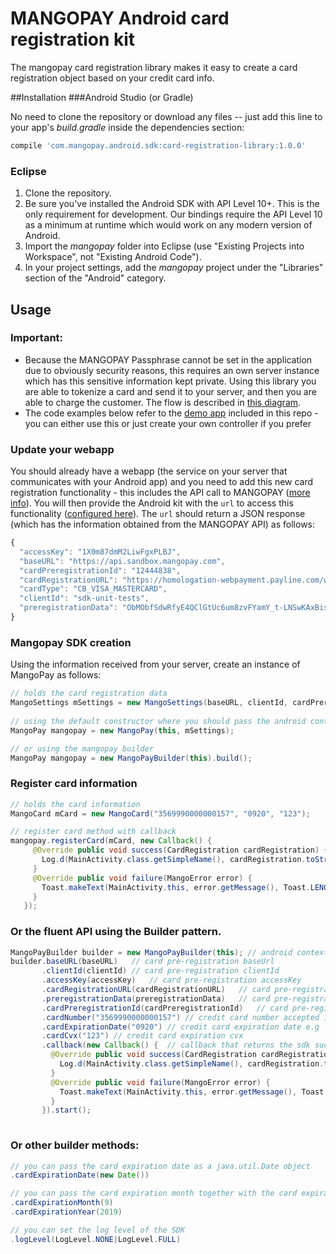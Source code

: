 # MANGOPAY Android card registration kit

The mangopay card registration library makes it easy to create a card registration object based on your credit card info.

##Installation
###Android Studio (or Gradle)

No need to clone the repository or download any files -- just add this line to your app's *build.gradle* inside the dependencies section:


```groovy
compile 'com.mangopay.android.sdk:card-registration-library:1.0.0'
```

### Eclipse

1. Clone the repository.
2. Be sure you've installed the Android SDK with API Level 10+. This is the only requirement for development. Our bindings require the API Level 10 as a minimum at runtime which would work on any modern version of Android.
3. Import the *mangopay* folder into Eclipse (use "Existing Projects into Workspace", not "Existing Android Code").
4. In your project settings, add the *mangopay* project under the "Libraries" section of the "Android" category.

## Usage

### Important:
* Because the MANGOPAY Passphrase cannot be set in the application due to obviously security reasons, this requires an own server instance which has this sensitive information kept private. Using this library you are able to tokenize a card and send it to your server, and then you are able to charge the customer. The flow is described in [this diagram](https://docs.mangopay.com/api-references/payins/payindirectcard).
* The code examples below refer to the [demo app](/Mangopay/cardregistration-android-kit/tree/master/example) included in this repo - you can either use this or just create your own controller if you prefer

### Update your webapp
You should already have a webapp (the service on your server that communicates with your Android app) and you need to add this new card registration functionality - this includes the API call to MANGOPAY ([more info](https://docs.mangopay.com/api-references/card-registration/)). You will then provide the Android kit with the `url` to access this functionality ([configured here](https://github.com/Mangopay/cardregistration-android-kit/blob/master/example/src/main/java/com/mangopay/android/example/MainActivity.java#L45)). The `url` should return a JSON response (which has the information obtained from the MANGOPAY API) as follows:

```javascript
{
  "accessKey": "1X0m87dmM2LiwFgxPLBJ",
  "baseURL": "https://api.sandbox.mangopay.com",
  "cardPreregistrationId": "12444838",
  "cardRegistrationURL": "https://homologation-webpayment.payline.com/webpayment/getToken",
  "cardType": "CB_VISA_MASTERCARD",
  "clientId": "sdk-unit-tests",
  "preregistrationData": "ObMObfSdwRfyE4QClGtUc6um8zvFYamY_t-LNSwKAxBisfd7z3cTgS83cCwyP9Gp7qGR3aNxrLUiPbx-Z--VxQ"
}
```

### Mangopay SDK creation
Using the information received from your server, create an instance of MangoPay as follows:

```java
// holds the card registration data
MangoSettings mSettings = new MangoSettings(baseURL, clientId, cardPreregistrationId,cardRegistrationURL, preregistrationData, accessKey);
             
// using the default constructor where you should pass the android context and  the settings object
MangoPay mangopay = new MangoPay(this, mSettings);

// or using the mangopay builder
MangoPay mangopay = new MangoPayBuilder(this).build();
```

### Register card information

```java       
// holds the card information
MangoCard mCard = new MangoCard("3569990000000157", "0920", "123");

// register card method with callback
mangopay.registerCard(mCard, new Callback() {
     @Override public void success(CardRegistration cardRegistration) {
       Log.d(MainActivity.class.getSimpleName(), cardRegistration.toString());
     }
     @Override public void failure(MangoError error) {
       Toast.makeText(MainActivity.this, error.getMessage(), Toast.LENGTH_LONG).show();
     }
   });
```

### Or the fluent API using the Builder pattern.

```java 
MangoPayBuilder builder = new MangoPayBuilder(this); // android context
builder.baseURL(baseURL)   // card pre-registration baseUrl
       .clientId(clientId) // card pre-registration clientId
       .accessKey(accessKey)   // card pre-registration accessKey
       .cardRegistrationURL(cardRegistrationURL)   // card pre-registration url
       .preregistrationData(preregistrationData)   // card pre-registration data
       .cardPreregistrationId(cardPreregistrationId)   // card pre-registration id
       .cardNumber("3569990000000157") // credit card number accepted inputs: '123412341234' or '1234-1234-1234-1234' or '1234 1234 1234 1234'
       .cardExpirationDate("0920") // credit card expiration date e.g '0920' or '11/20' or '02-19'
       .cardCvx("123") // credit card expiration cvx
       .callback(new Callback() {  // callback that returns the sdk success or failure objects
         @Override public void success(CardRegistration cardRegistration) {
           Log.d(MainActivity.class.getSimpleName(), cardRegistration.toString());
         }
         @Override public void failure(MangoError error) {
           Toast.makeText(MainActivity.this, error.getMessage(), Toast.LENGTH_LONG).show();
         }
       }).start();
                    
```

### Or other builder methods:

```java
// you can pass the card expiration date as a java.util.Date object
.cardExpirationDate(new Date())

// you can pass the card expiration month together with the card expiration year as integers
.cardExpirationMonth(9) 
.cardExpirationYear(2019)

// you can set the log level of the SDK
.logLevel(LogLevel.NONE|LogLevel.FULL)

```
